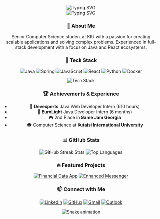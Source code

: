 <div align="center">
  <img src="https://readme-typing-svg.demolab.com?font=Fira+Code&weight=600&size=28&pause=1000&color=36BCF7FF&center=true&vCenter=true&repeat=false&width=435&lines=Konstantine+Vashalomidze" alt="Typing SVG" />
  <br>
  <img src="https://readme-typing-svg.demolab.com?font=Fira+Code&weight=500&size=18&pause=1000&color=36BCF7FF&center=true&vCenter=true&width=435&lines=Software+Engineer;Full-Stack+Developer;Problem+Solver" alt="Typing SVG" />
</div>

<div align="center">
  <h3>🌟 About Me</h3>
  <p>
    Senior Computer Science student at KIU with a passion for creating scalable applications and solving complex problems. Experienced in full-stack development with a focus on Java and React ecosystems.
  </p>
</div>

<div align="center">
  <h3>🚀 Tech Stack</h3>
  
  ![Java](https://img.shields.io/badge/Java-%23ED8B00.svg?style=for-the-badge&logo=java&logoColor=white)
  ![Spring](https://img.shields.io/badge/Spring-%236DB33F.svg?style=for-the-badge&logo=spring&logoColor=white)
  ![JavaScript](https://img.shields.io/badge/JavaScript-%23323330.svg?style=for-the-badge&logo=javascript&logoColor=%23F7DF1E)
  ![React](https://img.shields.io/badge/React-%2320232a.svg?style=for-the-badge&logo=react&logoColor=%2361DAFB)
  ![Python](https://img.shields.io/badge/Python-3670A0?style=for-the-badge&logo=python&logoColor=ffdd54)
  ![Docker](https://img.shields.io/badge/Docker-%230db7ed.svg?style=for-the-badge&logo=docker&logoColor=white)
  
  <img src="https://github-readme-tech-stack.vercel.app/api/cards?title=Database%20Experience&align=center&lineCount=1&theme=github_dark&line1=mongodb,MongoDB,47A248;neo4j,Neo4j,4581C3;postgresql,PostgreSQL,4169E1;" alt="Tech Stack" />
</div>

<div align="center">
  <h3>🏆 Achievements & Experience</h3>
  
  - 🌟 **Devexperts** Java Web Developer Intern (610 hours)
  - 💼 **EuroLight** Java Developer Intern (6 months)
  - 🎮 2nd Place in **Game Jam Georgia**
  - 🎓 Computer Science at **Kutaisi International University**
</div>

<div align="center">
  <h3>📊 GitHub Stats</h3>
  
  <img src="https://github-readme-streak-stats.herokuapp.com/?user=KonstantineVashalomidze&theme=tokyonight" alt="GitHub Streak Stats"/>
  
  <img src="https://github-readme-stats.vercel.app/api/top-langs/?username=KonstantineVashalomidze&layout=compact&theme=tokyonight" alt="Top Languages" />
</div>

<div align="center">
  <h3>🔥 Featured Projects</h3>
  
  [![Financial Data App](https://github-readme-stats.vercel.app/api/pin/?username=KonstantineVashalomidze&repo=financialInstrumentsPlatfrom&theme=tokyonight)](https://github.com/KonstantineVashalomidze/financialInstrumentsPlatfrom)
  [![Enhanced Messenger](https://github-readme-stats.vercel.app/api/pin/?username=KonstantineVashalomidze&repo=capstoneProject&theme=tokyonight)](https://github.com/KonstantineVashalomidze/capstoneProject)
</div>

<div align="center">
  <h3>📫 Connect with Me</h3>
  
  [![LinkedIn](https://img.shields.io/badge/LinkedIn-%230077B5.svg?style=for-the-badge&logo=linkedin&logoColor=white)](https://www.linkedin.com/in/konstantine-vashalomidze-b3aa381ba/)
  [![GitHub](https://img.shields.io/badge/GitHub-%23121011.svg?style=for-the-badge&logo=github&logoColor=white)](https://github.com/KonstantineVashalomidze)
  [![Gmail](https://img.shields.io/badge/Gmail-D14836?style=for-the-badge&logo=gmail&logoColor=white)](mailto:vashalomidzekonstantine@gmail.com)
  [![Outlook](https://img.shields.io/badge/Outlook-0078D4?style=for-the-badge&logo=microsoft-outlook&logoColor=white)](mailto:konstantine.vashalomidze@outlook.com)
</div>

<div align="center">
  <img src="https://github.com/YOUR_GITHUB_USERNAME/YOUR_GITHUB_USERNAME/blob/output/github-contribution-grid-snake-dark.svg" alt="Snake animation" />
</div>
